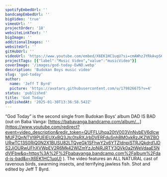 ```yaml
---
spotifyEmbedUrl: ''
bandcampEmbedUrl: ''
bigVideo: 'true'
vimeoUrl: ''
projectOrder: '18'
websiteLinkText: ''
bigImage: ''
additionalImages: ''
websiteUrl: ''
gitHubUrl: ''
videoUrl: 'https://www.youtube.com/embed/X6EK1HC1uqU?si=cmAWhzJYRkAvpS6F'
projectTags: [{"label":"Music Video","value":"musicVideo"}]
coverImage: '/images/god-today-EwND.webp'
description: 'Budokan Boys music video'
slug: 'god-today'
author:
  name: 'Jeff T Byrd'
  picture: 'https://avatars.githubusercontent.com/u/179826675?v=4'
status: 'published'
title: 'God Today'
publishedAt: '2025-01-30T13:36:58.542Z'
---
```


“God Today” is the second single from Budokan Boys’ album DAD IS BAD (out on Baba Vanga: [https://babavanga.bandcamp.com/album/...](https://www.youtube.com/redirect?event=video_description&redir_token=QUFFLUhqa20tV003VnNvbEV6dlcwMUFZQnNTVl9PUElEUXxBQ3Jtc0tsRXJrbDVERFduSnhBM0xkRzJKZWZBOURwTC13S0RiQ0N2X1BUSU82LTQyeGk1SFhwY2x6YTZIdnpiSTRJQkdrd1JDS2JjOURwUFhXVWpEV2R6Mk42WlZmYzJpNjRJRTY3QVk0a2tWeVdaaE5NdVlFbw&q=https%3A%2F%2Fbabavanga.bandcamp.com%2Falbum%2Fdad-is-bad&v=X6EK1HC1uqU) ). The video features an ALL NATURAL cast of ravenous birds, swarming insects, and terrifying jawless fish. Shot and edited by Jeff T Byrd.
